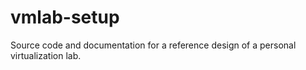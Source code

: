 # vmlab-setup
Source code and documentation for a reference design of a personal virtualization lab.
